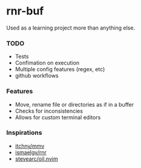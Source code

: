 # rnr-buf
Used as a learning project more than anything else.

### TODO
- Tests
- Confimation on execution
- Multiple config features (regex, etc)
- github workflows

### Features
- Move, rename file or directories as if in a buffer
- Checks for inconsistencies
- Allows for custom terminal editors

### Inspirations
- [itchny/mmv](https://github.com/itchyny/mmv) 
- [ismaelgv/rnr](https://github.com/ismaelgv/rnr)
- [stevearc/oil.nvim](https://github.com/stevearc/oil.nvim)
